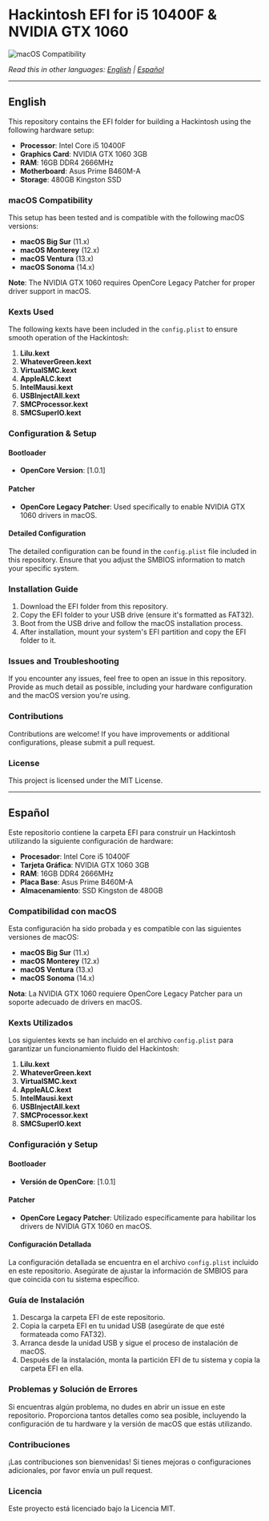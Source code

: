 # Hackintosh EFI for i5 10400F & NVIDIA GTX 1060

![macOS Compatibility](https://img.shields.io/badge/macOS-Big%20Sur%20--%20Sonoma-brightgreen)

*Read this in other languages: [English](#english) | [Español](#espa%C3%B1ol)*

---

## English

This repository contains the EFI folder for building a Hackintosh using the following hardware setup:

- **Processor**: Intel Core i5 10400F
- **Graphics Card**: NVIDIA GTX 1060 3GB
- **RAM**: 16GB DDR4 2666MHz
- **Motherboard**: Asus Prime B460M-A
- **Storage**: 480GB Kingston SSD

### macOS Compatibility

This setup has been tested and is compatible with the following macOS versions:

- **macOS Big Sur** (11.x)
- **macOS Monterey** (12.x)
- **macOS Ventura** (13.x)
- **macOS Sonoma** (14.x)

**Note**: The NVIDIA GTX 1060 requires OpenCore Legacy Patcher for proper driver support in macOS.

### Kexts Used

The following kexts have been included in the `config.plist` to ensure smooth operation of the Hackintosh:

1. **Lilu.kext**
2. **WhateverGreen.kext**
3. **VirtualSMC.kext**
4. **AppleALC.kext**
5. **IntelMausi.kext**
6. **USBInjectAll.kext**
7. **SMCProcessor.kext**
8. **SMCSuperIO.kext**

### Configuration & Setup

#### Bootloader

- **OpenCore Version**: [1.0.1]

#### Patcher

- **OpenCore Legacy Patcher**: Used specifically to enable NVIDIA GTX 1060 drivers in macOS.

#### Detailed Configuration

The detailed configuration can be found in the `config.plist` file included in this repository. Ensure that you adjust the SMBIOS information to match your specific system.

### Installation Guide

1. Download the EFI folder from this repository.
2. Copy the EFI folder to your USB drive (ensure it's formatted as FAT32).
3. Boot from the USB drive and follow the macOS installation process.
4. After installation, mount your system's EFI partition and copy the EFI folder to it.

### Issues and Troubleshooting

If you encounter any issues, feel free to open an issue in this repository. Provide as much detail as possible, including your hardware configuration and the macOS version you're using.

### Contributions

Contributions are welcome! If you have improvements or additional configurations, please submit a pull request.

### License

This project is licensed under the MIT License.

---

## Español

Este repositorio contiene la carpeta EFI para construir un Hackintosh utilizando la siguiente configuración de hardware:

- **Procesador**: Intel Core i5 10400F
- **Tarjeta Gráfica**: NVIDIA GTX 1060 3GB
- **RAM**: 16GB DDR4 2666MHz
- **Placa Base**: Asus Prime B460M-A
- **Almacenamiento**: SSD Kingston de 480GB

### Compatibilidad con macOS

Esta configuración ha sido probada y es compatible con las siguientes versiones de macOS:

- **macOS Big Sur** (11.x)
- **macOS Monterey** (12.x)
- **macOS Ventura** (13.x)
- **macOS Sonoma** (14.x)

**Nota**: La NVIDIA GTX 1060 requiere OpenCore Legacy Patcher para un soporte adecuado de drivers en macOS.

### Kexts Utilizados

Los siguientes kexts se han incluido en el archivo `config.plist` para garantizar un funcionamiento fluido del Hackintosh:

1. **Lilu.kext**
2. **WhateverGreen.kext**
3. **VirtualSMC.kext**
4. **AppleALC.kext**
5. **IntelMausi.kext**
6. **USBInjectAll.kext**
7. **SMCProcessor.kext**
8. **SMCSuperIO.kext**

### Configuración y Setup

#### Bootloader

- **Versión de OpenCore**: [1.0.1]

#### Patcher

- **OpenCore Legacy Patcher**: Utilizado específicamente para habilitar los drivers de NVIDIA GTX 1060 en macOS.

#### Configuración Detallada

La configuración detallada se encuentra en el archivo `config.plist` incluido en este repositorio. Asegúrate de ajustar la información de SMBIOS para que coincida con tu sistema específico.

### Guía de Instalación

1. Descarga la carpeta EFI de este repositorio.
2. Copia la carpeta EFI en tu unidad USB (asegúrate de que esté formateada como FAT32).
3. Arranca desde la unidad USB y sigue el proceso de instalación de macOS.
4. Después de la instalación, monta la partición EFI de tu sistema y copia la carpeta EFI en ella.

### Problemas y Solución de Errores

Si encuentras algún problema, no dudes en abrir un issue en este repositorio. Proporciona tantos detalles como sea posible, incluyendo la configuración de tu hardware y la versión de macOS que estás utilizando.

### Contribuciones

¡Las contribuciones son bienvenidas! Si tienes mejoras o configuraciones adicionales, por favor envía un pull request.

### Licencia

Este proyecto está licenciado bajo la Licencia MIT.
